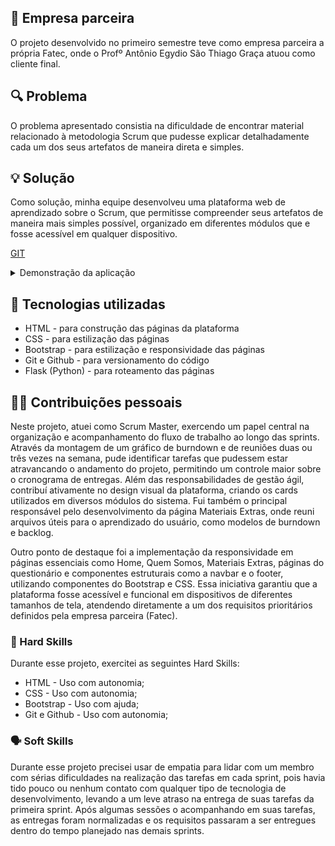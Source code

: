 ## 🏢 Empresa parceira
O projeto desenvolvido no primeiro semestre teve como empresa parceira a própria Fatec, onde o Profº Antônio Egydio São Thiago Graça atuou como cliente final. 

## 🔍 Problema
O problema apresentado consistia na dificuldade de encontrar material relacionado à metodologia Scrum que pudesse explicar detalhadamente cada um dos seus artefatos de maneira direta e simples.

## 💡 Solução
Como solução, minha equipe desenvolveu uma plataforma web de aprendizado sobre o Scrum, que permitisse compreender seus artefatos de maneira mais simples possível, organizado em diferentes módulos que e fosse acessível em qualquer dispositivo.

[GIT](https://github.com/ColossusAPI/ScrumAcademy)

<details>
  <summary>Demonstração da aplicação</summary>
  <p align="center">
    <img
    src="https://github.com/BrunoVieira003/ScrumAcademy/raw/main/API%20imagens/videoapi.gif"
    alt="foto"
    style="width: 90%; border-radius: 2%;"
    />
  </p>
</details>

## 🧰 Tecnologias utilizadas
- HTML - para construção das páginas da plataforma
- CSS - para estilização das páginas
- Bootstrap - para estilização e responsividade das páginas
- Git e Github - para versionamento do código
- Flask (Python) - para roteamento das páginas

## 🧑‍💻 Contribuições pessoais
Neste projeto, atuei como Scrum Master, exercendo um papel central na organização e acompanhamento do fluxo de trabalho ao longo das sprints. Através da montagem de um gráfico de burndown e de reuniões duas ou três vezes na semana, pude identificar tarefas que pudessem estar atravancando o andamento do projeto, permitindo um controle maior sobre o cronograma de entregas. Além das responsabilidades de gestão ágil, contribuí ativamente no design visual da plataforma, criando os cards utilizados em diversos módulos do sistema. Fui também o principal responsável pelo desenvolvimento da página Materiais Extras, onde reuni arquivos úteis para o aprendizado do usuário, como modelos de burndown e backlog.

Outro ponto de destaque foi a implementação da responsividade em páginas essenciais como Home, Quem Somos, Materiais Extras, páginas do questionário e componentes estruturais como a navbar e o footer, utilizando componentes do Bootstrap e CSS. Essa iniciativa garantiu que a plataforma fosse acessível e funcional em dispositivos de diferentes tamanhos de tela, atendendo diretamente a um dos requisitos prioritários definidos pela empresa parceira (Fatec).

### 🔧 Hard Skills
Durante esse projeto, exercitei as seguintes Hard Skills:
- HTML - Uso com autonomia;
- CSS - Uso com autonomia;
- Bootstrap - Uso com ajuda;
- Git e Github - Uso com autonomia;

### 🗣️ Soft Skills
Durante esse projeto precisei usar de empatia para lidar com um membro com sérias dificuldades na realização das tarefas em cada sprint, pois havia tido pouco ou nenhum contato com qualquer tipo de tecnologia de desenvolvimento, levando a um leve atraso na entrega de suas tarefas da primeira sprint. Após algumas sessões o acompanhando em suas tarefas, as entregas foram normalizadas e os requisitos passaram a ser entregues dentro do tempo planejado nas demais sprints.

